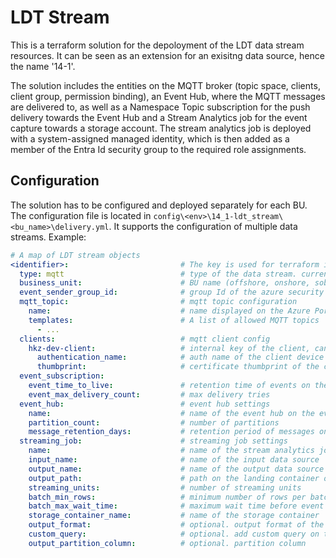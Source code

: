 # LDT Stream

This is a terraform solution for the depoloyment of the LDT data stream
resources. It can be seen as an extension for an exisitng data source, hence the
name '14-1'.

The solution includes the entities on the MQTT broker (topic space, clients,
client group, permission binding), an Event Hub, where the MQTT messages are
delivered to, as well as a Namespace Topic subscription for the push delivery
towards the Event Hub and a Stream Analytics job for the event capture towards a
storage account. The stream analytics job is deployed with a system-assigned
managed identity, which is then added as a member of the Entra Id security group
to the required role assignments.

## Configuration

The solution has to be configured and deployed separately for each BU. The
configuration file is located in
`config\<env>\14_1-ldt_stream\<bu_name>\delivery.yml`. It supports the
configuration of multiple data streams. Example:

```yaml
# A map of LDT stream objects
<identifier>:                         # The key is used for terraform internal reference
  type: mqtt                          # type of the data stream. currently only mqtt
  business_unit:                      # BU name (offshore, onshore, soba)
  event_sender_group_id:              # group Id of the azure security group deployed in 10
  mqtt_topic:                         # mqtt topic configuration
    name:                             # name displayed on the Azure Portal
    templates:                        # A list of allowed MQTT topics
      - ...
  clients:                            # mqtt client config
    hkz-dev-client:                   # internal key of the client, can be the same as auth name
      authentication_name:            # auth name of the client device
      thumbprint:                     # certificate thumbprint of the client device
  event_subscription:
    event_time_to_live:               # retention time of events on the event subscription
    event_max_delivery_count:         # max delivery tries
  event_hub:                          # event hub settings
    name:                             # name of the event hub on the event hub namespace
    partition_count:                  # number of partitions
    message_retention_days:           # retention period of messages on the event hub
  streaming_job:                      # streaming job settings
    name:                             # name of the stream analytics job
    input_name:                       # name of the input data source
    output_name:                      # name of the output data source
    output_path:                      # path on the landing container on the ADLS
    streaming_units:                  # number of streaming units
    batch_min_rows:                   # minimum number of rows per batch
    batch_max_wait_time:              # maximum wait time before event delivery towards ADLS landing
    storage_container_name:           # name of the storage container
    output_format:                    # optional. output format of the data. parquet or delta. defaults to parquet
    custom_query:                     # optional. add custom query on the
    output_partition_column:          # optional. partition column
```
